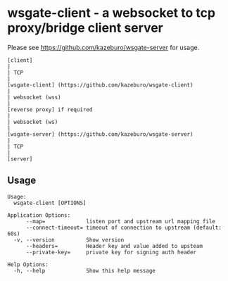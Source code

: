 # wsgate-client - a websocket to tcp proxy/bridge client server

Please see https://github.com/kazeburo/wsgate-server for usage.

```
[client]
|
| TCP
|
[wsgate-client] (https://github.com/kazeburo/wsgate-client)
|
| websocket (wss)
|
[reverse proxy] if required
|
| websocket (ws)
|
[wsgate-server] (https://github.com/kazeburo/wsgate-server)
|
| TCP
|
[server]
```

## Usage

```
Usage:
  wsgate-client [OPTIONS]

Application Options:
      --map=             listen port and upstream url mapping file
      --connect-timeout= timeout of connection to upstream (default: 60s)
  -v, --version          Show version
      --headers=         Header key and value added to upsteam
      --private-key=     private key for signing auth header

Help Options:
  -h, --help             Show this help message

```
